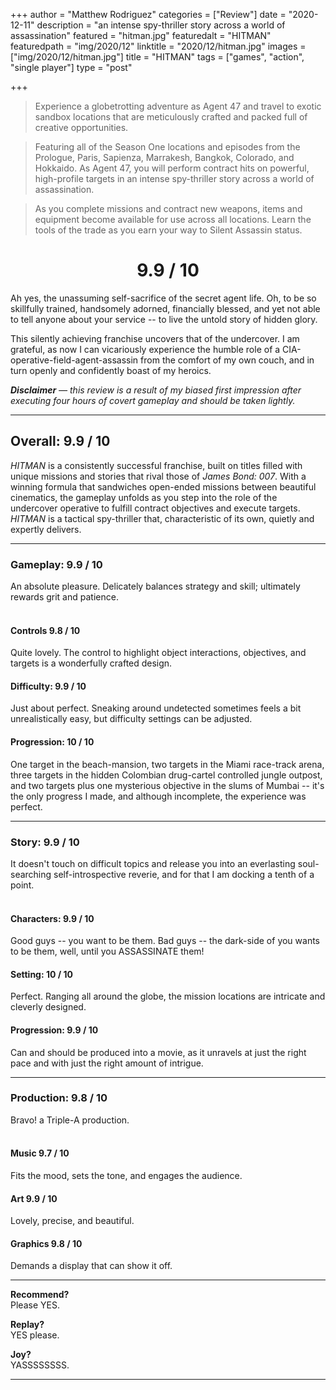 +++
author = "Matthew Rodriguez"
categories = ["Review"]
date = "2020-12-11"
description = "an intense spy-thriller story across a world of assassination"
featured = "hitman.jpg"
featuredalt = "HITMAN"
featuredpath = "img/2020/12"
linktitle = "2020/12/hitman.jpg"
images = ["img/2020/12/hitman.jpg"]
title = "HITMAN"
tags = ["games", "action", "single player"]
type = "post"

+++

> Experience a globetrotting adventure as Agent 47 and travel to exotic sandbox locations that are meticulously crafted and packed full of creative opportunities.

> Featuring all of the Season One locations and episodes from the Prologue, Paris, Sapienza, Marrakesh, Bangkok, Colorado, and Hokkaido. As Agent 47, you will perform contract hits on powerful, high-profile targets in an intense spy-thriller story across a world of assassination.

> As you complete missions and contract new weapons, items and equipment become available for use across all locations. Learn the tools of the trade as you earn your way to Silent Assassin status.

<h1 style="text-align: center">9.9 / 10</h1>

Ah yes, the unassuming self-sacrifice of the secret agent life. Oh, to be so skillfully trained, handsomely adorned, financially blessed, and yet not able to tell anyone about your service -- to live the untold story of hidden glory.

This silently achieving franchise uncovers that of the undercover. I am grateful, as now I can vicariously experience the humble role of a CIA-operative-field-agent-assassin from the comfort of my own couch, and in turn openly and confidently boast of my heroics.

*<b>Disclaimer</b> &mdash; this review is a result of my biased first impression after executing four hours of covert gameplay and should be taken lightly.*

***

## Overall: 9.9 / 10

*HITMAN* is a consistently successful franchise, built on titles filled with unique missions and stories that rival those of *James Bond: 007*. With a winning formula that sandwiches open-ended missions between beautiful cinematics, the gameplay unfolds as you step into the role of the undercover operative to fulfill contract objectives and execute targets. *HITMAN* is a tactical spy-thriller that, characteristic of its own, quietly and expertly delivers.
***

### Gameplay: 9.9 / 10
An absolute pleasure. Delicately balances strategy and skill; ultimately rewards grit and patience.
<br>
<br>

#### Controls 9.8 / 10
Quite lovely. The control to highlight object interactions, objectives, and targets is a wonderfully crafted design.

#### Difficulty: 9.9 / 10
Just about perfect. Sneaking around undetected sometimes feels a bit unrealistically easy, but difficulty settings can be adjusted.

#### Progression: 10 / 10
One target in the beach-mansion, two targets in the Miami race-track arena, three targets in the hidden Colombian drug-cartel controlled jungle outpost, and two targets plus one mysterious objective in the slums of Mumbai -- it's the only progress I made, and although incomplete, the experience was perfect.  

***

### Story: 9.9 / 10
It doesn't touch on difficult topics and release you into an everlasting soul-searching self-introspective reverie, and for that I am docking a tenth of a point.
<br>
<br>

#### Characters: 9.9 / 10
Good guys -- you want to be them. Bad guys -- the dark-side of you wants to be them, well, until you ASSASSINATE them!

#### Setting: 10 / 10
Perfect. Ranging all around the globe, the mission locations are intricate and cleverly designed. 

#### Progression: 9.9 / 10
Can and should be produced into a movie, as it unravels at just the right pace and with just the right amount of intrigue.

***

### Production: 9.8 / 10
Bravo! a Triple-A production.
<br>
<br>

#### Music 9.7 / 10
Fits the mood, sets the tone, and engages the audience.

#### Art 9.9 / 10
Lovely, precise, and beautiful.

#### Graphics 9.8 / 10
Demands a display that can show it off.

***

**Recommend?**  
Please YES.

**Replay?**  
YES please.

**Joy?**  
YASSSSSSSS.

***